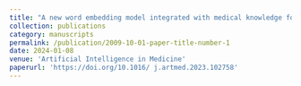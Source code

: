 ```yaml
---
title: "A new word embedding model integrated with medical knowledge for deep learning-based sentiment classification"
collection: publications
category: manuscripts
permalink: /publication/2009-10-01-paper-title-number-1
date: 2024-01-08
venue: 'Artificial Intelligence in Medicine'
paperurl: 'https://doi.org/10.1016/ j.artmed.2023.102758'
---
```

